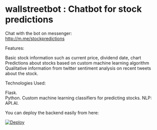 # wallstreetbot : Chatbot for stock predictions 

Chat with the bot on messenger:    
http://m.me/stockpredictions  

Features:<br />

Basic stock information such as current price, dividend date, chart    
Predictions about stocks based on custom machine learning algorithm  
Qualitative information from twitter sentiment analysis on recent tweets about the stock.<br />

Technologies Used: 

Flask.     
Python. 
Custom machine learning classifiers for predicting stocks. 
NLP: API.AI. 


You can deploy the backend easily from here: 

[![Deploy](https://www.herokucdn.com/deploy/button.svg)](https://heroku.com/deploy)
